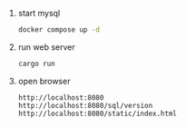 1. start mysql
    ```sh
    docker compose up -d
    ```
2. run web server
    ```sh
    cargo run
    ```
3. open browser
    ```
    http://localhost:8080
    http://localhost:8080/sql/version
    http://localhost:8080/static/index.html
    ```
